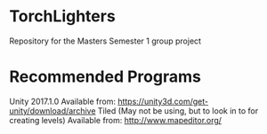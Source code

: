 # TorchLighters
Repository for the Masters Semester 1 group project

# Recommended Programs
Unity 2017.1.0
Available from: https://unity3d.com/get-unity/download/archive
Tiled (May not be using, but to look in to for creating levels)
Available from: http://www.mapeditor.org/
